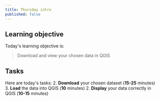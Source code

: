 ```yaml
---
title: Thursday intro
published: false
---
```


## Learning objective
Today's learning objective is:

> Download and view your chosen data in QGIS

## Tasks
Here are today's tasks:
2. **Download** your chosen dataset (**15-25** minutes)
3. **Load** the data into QGIS (**10** minutes)
2. **Display** your data correctly in QGIS (**10-15** minutes)
